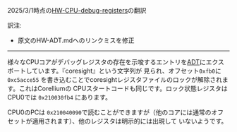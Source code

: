 2025/3/1時点の[HW-CPU-debug-registers](https://github.com/AsahiLinux/docs/blob/main/docs/HW-CPU-debug-registers.md)の翻訳

訳注:
- 原文のHW-ADT.mdへのリンクミスを修正

---
様々なCPUコアがデバッグレジスタの存在を示唆するエントリを[ADT](HW-ADT.md)にエクスポートしています。『coresight』という文字列が
見られ、オフセット`0xfb0`に `0xc5acce55` を書き込むことでcoresightレジスタファイルのロックが解除されます。これはCorelliumの
CPUスタートコードも同じです。ロック状態レジスタはCPU0では `0x210030fb4` にあります。

CPU0のPCは `0x210040090`で読むことができますが（他のコアには通常のオフセットが適用されます）、他のレジスタは明示的には出現して
いないようです。
